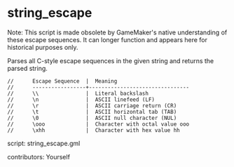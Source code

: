 string_escape
=============

Note: This script is made obsolete by GameMaker's native understanding
of these escape sequences. It can longer function and appears here for historical purposes only.

Parses all C-style escape sequences in the given string and returns 
the parsed string.

    //      Escape Sequence  |  Meaning
    //      -----------------+--------------------------------
    //      \\               |  Literal backslash
    //      \n               |  ASCII linefeed (LF)
    //      \r               |  ASCII carriage return (CR)
    //      \t               |  ASCII horizontal tab (TAB)
    //      \0               |  ASCII null character (NUL)
    //      \ooo             |  Character with octal value ooo
    //      \xhh             |  Character with hex value hh

script: string_escape.gml

contributors: Yourself
